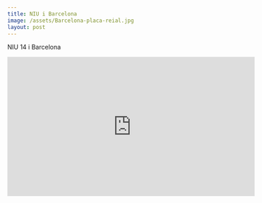 ```yaml
---
title: NIU i Barcelona
image: /assets/Barcelona-placa-reial.jpg
layout: post
---
```

NIU 14 i Barcelona

<iframe width="560" height="315" src="https://www.youtube.com/embed/wuhYbBn21HU" frameborder="0" allowfullscreen></iframe>
